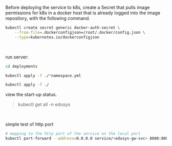 Before deploying the service to k8s, create a Secret that pulls image permissions for k8s in a docker host that is already logged into the image repository, with the following command.

```bash
kubectl create secret generic docker-auth-secret \
    --from-file=.dockerconfigjson=/root/.docker/config.json \
    --type=kubernetes.io/dockerconfigjson
```

<br>

run server:

```bash
cd deployments

kubectl apply -f ./*namespace.yml

kubectl apply -f ./
```

view the start-up status.

> kubectl get all -n edusys

<br>

simple test of http port

```bash
# mapping to the http port of the service on the local port
kubectl port-forward --address=0.0.0.0 service/<edusys-gw-svc> 8080:8080 -n <edusys>
```
